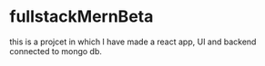 # fullstackMernBeta

this is a projcet in which I have made a react app, UI and backend connected to mongo db.

